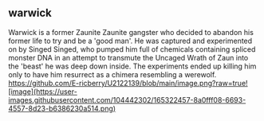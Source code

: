 ## warwick
Warwick is a former Zaunite Zaunite gangster who decided to abandon his former life to try and be a 'good man'. He was captured and experimented on by Singed Singed, who pumped him full of chemicals containing spliced monster DNA in an attempt to transmute the Uncaged Wrath of Zaun into the 'beast' he was deep down inside. The experiments ended up killing him only to have him resurrect as a chimera resembling a werewolf.
https://github.com/E-ricberry/U2122139/blob/main/image.png?raw=true![image](https://user-images.githubusercontent.com/104442302/165322457-8a0fff08-6693-4557-8d23-b6386230a514.png)
